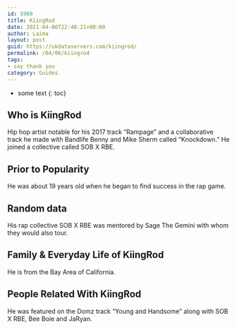 ```yaml
---
id: 5960
title: KiingRod
date: 2021-04-06T22:48:21+00:00
author: Laima
layout: post
guid: https://ukdataservers.com/kiingrod/
permalink: /04/06/kiingrod
tags:
- say thank you
category: Guides
---
```


* some text
{: toc}


## Who is KiingRod
                  
                  
                  
Hip hop artist notable for his 2017 track &#8220;Rampage&#8221; and a collaborative track he made with Bandlife Benny and Mike Sherm called &#8220;Knockdown.&#8221; He joined a collective called SOB X RBE.
                  
              
            
              
            
                
                
                
## Prior to Popularity
                  
                  
                  
He was about 19 years old when he began to find success in the rap game. 
                  
              
            
              
            
                
                
                
## Random data
                  
                  
                  
His rap collective SOB X RBE was mentored by Sage The Gemini with whom they would also tour.
                  
              
            
              
            
                
                
                
## Family & Everyday Life of KiingRod
                  
                  
                  
He is from the Bay Area of California.
                  
              
            
              
            
                
                
                
## People Related With KiingRod
                  
                  
                  
He was featured on the Domz track &#8220;Young and Handsome&#8221; along with SOB X RBE, Bee Boie and JaRyan.
                  
              
            
              
            
                
              
            
              
              
            
            
              
            
          
          
          